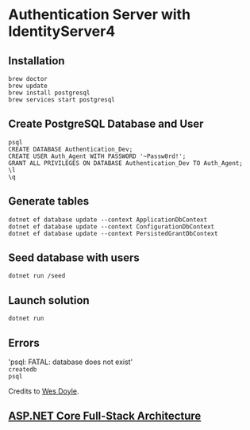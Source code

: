 # Authentication Server with IdentityServer4

## Installation
`brew doctor`  
`brew update`  
`brew install postgresql`  
`brew services start postgresql`  

## Create PostgreSQL Database and User
`psql`  
    `CREATE DATABASE Authentication_Dev;`  
    `CREATE USER Auth_Agent WITH PASSWORD '~Passw0rd!';`  
    `GRANT ALL PRIVILEGES ON DATABASE Authentication_Dev TO Auth_Agent;`  
`\l`  
`\q`  

## Generate tables
`dotnet ef database update --context ApplicationDbContext`  
`dotnet ef database update --context ConfigurationDbContext`  
`dotnet ef database update --context PersistedGrantDbContext`  

## Seed database with users
`dotnet run /seed`  

## Launch solution
`dotnet run`  

## Errors
'psql: FATAL:  database <User> does not exist'  
`createdb`  
`psql`  

Credits to [Wes Doyle](https://github.com/wesdoyle).
## [ASP.NET Core Full-Stack Architecture](https://www.youtube.com/playlist?list=PL3_YUnRN3Uhj3FpO6XM_2f5fIFIKnK8RO)